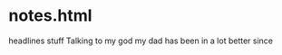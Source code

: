 # notes.html
<head> headlines stuff </head>
Talking to my god my dad has been in a lot better since 
